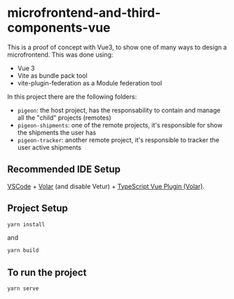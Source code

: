 # microfrontend-and-third-components-vue

This is a proof of concept with Vue3, to show one of many ways to design a microfrontend. This was done using:

- Vue 3
- Vite as bundle pack tool
- vite-plugin-federation as a Module federation tool

In this project there are the following folders:

- `pigeon`: the host project, has the responsability to contain and manage all the "child" projects (remotes)
- `pigeon-shipments`: one of the remote projects, it's responsible for show the shipments the user has
- `pigeon-tracker`: another remote project, it's responsible to tracker the user active shipments

## Recommended IDE Setup

[VSCode](https://code.visualstudio.com/) + [Volar](https://marketplace.visualstudio.com/items?itemName=Vue.volar) (and disable Vetur) + [TypeScript Vue Plugin (Volar)](https://marketplace.visualstudio.com/items?itemName=Vue.vscode-typescript-vue-plugin).

## Project Setup

```sh
yarn install
```

and

```sh
yarn build
```

## To run the project

```sh
yarn serve
```
